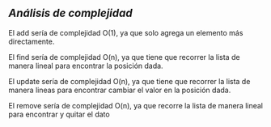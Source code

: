 *Análisis de complejidad*
---------------------

El add sería de complejidad O(1), ya que solo agrega un elemento más directamente.

El find sería de complejidad O(n), ya que tiene que recorrer la lista de manera lineal para encontrar la posición dada.

El update sería de complejidad O(n), ya que tiene que recorrer la lista de manera lineas para encontrar cambiar el valor en la posición dada.

El remove sería de complejidad O(n), ya que recorre la lista de manera lineal para encontrar y quitar el dato
